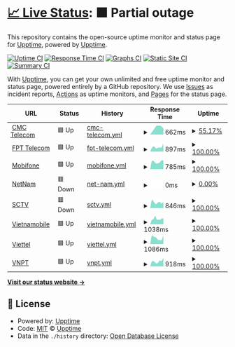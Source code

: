 # [📈 Live Status](https://upptime.github.io/upptime): <!--live status--> **🟧 Partial outage**

This repository contains the open-source uptime monitor and status page for [Upptime](https://upptime.js.org), powered by [Upptime](https://github.com/upptime/upptime).

[![Uptime CI](https://github.com/ilumitr/vn-isp-monitoring/workflows/Uptime%20CI/badge.svg)](https://github.com/ilumitr/vn-isp-monitoring/actions?query=workflow%3A%22Uptime+CI%22)
[![Response Time CI](https://github.com/ilumitr/vn-isp-monitoring/workflows/Response%20Time%20CI/badge.svg)](https://github.com/ilumitr/vn-isp-monitoring/actions?query=workflow%3A%22Response+Time+CI%22)
[![Graphs CI](https://github.com/ilumitr/vn-isp-monitoring/workflows/Graphs%20CI/badge.svg)](https://github.com/ilumitr/vn-isp-monitoring/actions?query=workflow%3A%22Graphs+CI%22)
[![Static Site CI](https://github.com/ilumitr/vn-isp-monitoring/workflows/Static%20Site%20CI/badge.svg)](https://github.com/ilumitr/vn-isp-monitoring/actions?query=workflow%3A%22Static+Site+CI%22)
[![Summary CI](https://github.com/ilumitr/vn-isp-monitoring/workflows/Summary%20CI/badge.svg)](https://github.com/ilumitr/vn-isp-monitoring/actions?query=workflow%3A%22Summary+CI%22)

With [Upptime](https://upptime.js.org), you can get your own unlimited and free uptime monitor and status page, powered entirely by a GitHub repository. We use [Issues](https://github.com/upptime/upptime/issues) as incident reports, [Actions](https://github.com/ilumitr/vn-isp-monitoring/actions) as uptime monitors, and [Pages](https://upptime.github.io/upptime) for the status page.

<!--start: status pages-->
<!-- This summary is generated by Upptime (https://github.com/upptime/upptime) -->
<!-- Do not edit this manually, your changes will be overwritten -->
<!-- prettier-ignore -->
| URL | Status | History | Response Time | Uptime |
| --- | ------ | ------- | ------------- | ------ |
| <img alt="" src="https://icons.duckduckgo.com/ip3/hcmspeedtest.cmctelecom.vn.ico" height="13"> [CMC Telecom](http://hcmspeedtest.cmctelecom.vn:8080) | 🟩 Up | [cmc-telecom.yml](https://github.com/ilumitr/vn-isp-monitoring/commits/HEAD/history/cmc-telecom.yml) | <details><summary><img alt="Response time graph" src="./graphs/cmc-telecom/response-time-week.png" height="20"> 662ms</summary><br><a href="https://ilumitr.github.io/vn-isp-monitoring/history/cmc-telecom"><img alt="Response time 647" src="https://img.shields.io/endpoint?url=https%3A%2F%2Fraw.githubusercontent.com%2Filumitr%2Fvn-isp-monitoring%2FHEAD%2Fapi%2Fcmc-telecom%2Fresponse-time.json"></a><br><a href="https://ilumitr.github.io/vn-isp-monitoring/history/cmc-telecom"><img alt="24-hour response time 750" src="https://img.shields.io/endpoint?url=https%3A%2F%2Fraw.githubusercontent.com%2Filumitr%2Fvn-isp-monitoring%2FHEAD%2Fapi%2Fcmc-telecom%2Fresponse-time-day.json"></a><br><a href="https://ilumitr.github.io/vn-isp-monitoring/history/cmc-telecom"><img alt="7-day response time 662" src="https://img.shields.io/endpoint?url=https%3A%2F%2Fraw.githubusercontent.com%2Filumitr%2Fvn-isp-monitoring%2FHEAD%2Fapi%2Fcmc-telecom%2Fresponse-time-week.json"></a><br><a href="https://ilumitr.github.io/vn-isp-monitoring/history/cmc-telecom"><img alt="30-day response time 662" src="https://img.shields.io/endpoint?url=https%3A%2F%2Fraw.githubusercontent.com%2Filumitr%2Fvn-isp-monitoring%2FHEAD%2Fapi%2Fcmc-telecom%2Fresponse-time-month.json"></a><br><a href="https://ilumitr.github.io/vn-isp-monitoring/history/cmc-telecom"><img alt="1-year response time 645" src="https://img.shields.io/endpoint?url=https%3A%2F%2Fraw.githubusercontent.com%2Filumitr%2Fvn-isp-monitoring%2FHEAD%2Fapi%2Fcmc-telecom%2Fresponse-time-year.json"></a></details> | <details><summary><a href="https://ilumitr.github.io/vn-isp-monitoring/history/cmc-telecom">55.17%</a></summary><a href="https://ilumitr.github.io/vn-isp-monitoring/history/cmc-telecom"><img alt="All-time uptime 92.09%" src="https://img.shields.io/endpoint?url=https%3A%2F%2Fraw.githubusercontent.com%2Filumitr%2Fvn-isp-monitoring%2FHEAD%2Fapi%2Fcmc-telecom%2Fuptime.json"></a><br><a href="https://ilumitr.github.io/vn-isp-monitoring/history/cmc-telecom"><img alt="24-hour uptime 100.00%" src="https://img.shields.io/endpoint?url=https%3A%2F%2Fraw.githubusercontent.com%2Filumitr%2Fvn-isp-monitoring%2FHEAD%2Fapi%2Fcmc-telecom%2Fuptime-day.json"></a><br><a href="https://ilumitr.github.io/vn-isp-monitoring/history/cmc-telecom"><img alt="7-day uptime 55.17%" src="https://img.shields.io/endpoint?url=https%3A%2F%2Fraw.githubusercontent.com%2Filumitr%2Fvn-isp-monitoring%2FHEAD%2Fapi%2Fcmc-telecom%2Fuptime-week.json"></a><br><a href="https://ilumitr.github.io/vn-isp-monitoring/history/cmc-telecom"><img alt="30-day uptime 10.79%" src="https://img.shields.io/endpoint?url=https%3A%2F%2Fraw.githubusercontent.com%2Filumitr%2Fvn-isp-monitoring%2FHEAD%2Fapi%2Fcmc-telecom%2Fuptime-month.json"></a><br><a href="https://ilumitr.github.io/vn-isp-monitoring/history/cmc-telecom"><img alt="1-year uptime 89.81%" src="https://img.shields.io/endpoint?url=https%3A%2F%2Fraw.githubusercontent.com%2Filumitr%2Fvn-isp-monitoring%2FHEAD%2Fapi%2Fcmc-telecom%2Fuptime-year.json"></a></details>
| <img alt="" src="https://icons.duckduckgo.com/ip3/speedtest.fpt.vn.ico" height="13"> [FPT Telecom](http://speedtest.fpt.vn:8080) | 🟩 Up | [fpt-telecom.yml](https://github.com/ilumitr/vn-isp-monitoring/commits/HEAD/history/fpt-telecom.yml) | <details><summary><img alt="Response time graph" src="./graphs/fpt-telecom/response-time-week.png" height="20"> 897ms</summary><br><a href="https://ilumitr.github.io/vn-isp-monitoring/history/fpt-telecom"><img alt="Response time 793" src="https://img.shields.io/endpoint?url=https%3A%2F%2Fraw.githubusercontent.com%2Filumitr%2Fvn-isp-monitoring%2FHEAD%2Fapi%2Ffpt-telecom%2Fresponse-time.json"></a><br><a href="https://ilumitr.github.io/vn-isp-monitoring/history/fpt-telecom"><img alt="24-hour response time 1199" src="https://img.shields.io/endpoint?url=https%3A%2F%2Fraw.githubusercontent.com%2Filumitr%2Fvn-isp-monitoring%2FHEAD%2Fapi%2Ffpt-telecom%2Fresponse-time-day.json"></a><br><a href="https://ilumitr.github.io/vn-isp-monitoring/history/fpt-telecom"><img alt="7-day response time 897" src="https://img.shields.io/endpoint?url=https%3A%2F%2Fraw.githubusercontent.com%2Filumitr%2Fvn-isp-monitoring%2FHEAD%2Fapi%2Ffpt-telecom%2Fresponse-time-week.json"></a><br><a href="https://ilumitr.github.io/vn-isp-monitoring/history/fpt-telecom"><img alt="30-day response time 754" src="https://img.shields.io/endpoint?url=https%3A%2F%2Fraw.githubusercontent.com%2Filumitr%2Fvn-isp-monitoring%2FHEAD%2Fapi%2Ffpt-telecom%2Fresponse-time-month.json"></a><br><a href="https://ilumitr.github.io/vn-isp-monitoring/history/fpt-telecom"><img alt="1-year response time 805" src="https://img.shields.io/endpoint?url=https%3A%2F%2Fraw.githubusercontent.com%2Filumitr%2Fvn-isp-monitoring%2FHEAD%2Fapi%2Ffpt-telecom%2Fresponse-time-year.json"></a></details> | <details><summary><a href="https://ilumitr.github.io/vn-isp-monitoring/history/fpt-telecom">100.00%</a></summary><a href="https://ilumitr.github.io/vn-isp-monitoring/history/fpt-telecom"><img alt="All-time uptime 99.98%" src="https://img.shields.io/endpoint?url=https%3A%2F%2Fraw.githubusercontent.com%2Filumitr%2Fvn-isp-monitoring%2FHEAD%2Fapi%2Ffpt-telecom%2Fuptime.json"></a><br><a href="https://ilumitr.github.io/vn-isp-monitoring/history/fpt-telecom"><img alt="24-hour uptime 100.00%" src="https://img.shields.io/endpoint?url=https%3A%2F%2Fraw.githubusercontent.com%2Filumitr%2Fvn-isp-monitoring%2FHEAD%2Fapi%2Ffpt-telecom%2Fuptime-day.json"></a><br><a href="https://ilumitr.github.io/vn-isp-monitoring/history/fpt-telecom"><img alt="7-day uptime 100.00%" src="https://img.shields.io/endpoint?url=https%3A%2F%2Fraw.githubusercontent.com%2Filumitr%2Fvn-isp-monitoring%2FHEAD%2Fapi%2Ffpt-telecom%2Fuptime-week.json"></a><br><a href="https://ilumitr.github.io/vn-isp-monitoring/history/fpt-telecom"><img alt="30-day uptime 100.00%" src="https://img.shields.io/endpoint?url=https%3A%2F%2Fraw.githubusercontent.com%2Filumitr%2Fvn-isp-monitoring%2FHEAD%2Fapi%2Ffpt-telecom%2Fuptime-month.json"></a><br><a href="https://ilumitr.github.io/vn-isp-monitoring/history/fpt-telecom"><img alt="1-year uptime 99.97%" src="https://img.shields.io/endpoint?url=https%3A%2F%2Fraw.githubusercontent.com%2Filumitr%2Fvn-isp-monitoring%2FHEAD%2Fapi%2Ffpt-telecom%2Fuptime-year.json"></a></details>
| <img alt="" src="https://icons.duckduckgo.com/ip3/sp1.mobifone.vn.ico" height="13"> [Mobifone](http://sp1.mobifone.vn:8080) | 🟩 Up | [mobifone.yml](https://github.com/ilumitr/vn-isp-monitoring/commits/HEAD/history/mobifone.yml) | <details><summary><img alt="Response time graph" src="./graphs/mobifone/response-time-week.png" height="20"> 785ms</summary><br><a href="https://ilumitr.github.io/vn-isp-monitoring/history/mobifone"><img alt="Response time 817" src="https://img.shields.io/endpoint?url=https%3A%2F%2Fraw.githubusercontent.com%2Filumitr%2Fvn-isp-monitoring%2FHEAD%2Fapi%2Fmobifone%2Fresponse-time.json"></a><br><a href="https://ilumitr.github.io/vn-isp-monitoring/history/mobifone"><img alt="24-hour response time 649" src="https://img.shields.io/endpoint?url=https%3A%2F%2Fraw.githubusercontent.com%2Filumitr%2Fvn-isp-monitoring%2FHEAD%2Fapi%2Fmobifone%2Fresponse-time-day.json"></a><br><a href="https://ilumitr.github.io/vn-isp-monitoring/history/mobifone"><img alt="7-day response time 785" src="https://img.shields.io/endpoint?url=https%3A%2F%2Fraw.githubusercontent.com%2Filumitr%2Fvn-isp-monitoring%2FHEAD%2Fapi%2Fmobifone%2Fresponse-time-week.json"></a><br><a href="https://ilumitr.github.io/vn-isp-monitoring/history/mobifone"><img alt="30-day response time 836" src="https://img.shields.io/endpoint?url=https%3A%2F%2Fraw.githubusercontent.com%2Filumitr%2Fvn-isp-monitoring%2FHEAD%2Fapi%2Fmobifone%2Fresponse-time-month.json"></a><br><a href="https://ilumitr.github.io/vn-isp-monitoring/history/mobifone"><img alt="1-year response time 853" src="https://img.shields.io/endpoint?url=https%3A%2F%2Fraw.githubusercontent.com%2Filumitr%2Fvn-isp-monitoring%2FHEAD%2Fapi%2Fmobifone%2Fresponse-time-year.json"></a></details> | <details><summary><a href="https://ilumitr.github.io/vn-isp-monitoring/history/mobifone">100.00%</a></summary><a href="https://ilumitr.github.io/vn-isp-monitoring/history/mobifone"><img alt="All-time uptime 99.97%" src="https://img.shields.io/endpoint?url=https%3A%2F%2Fraw.githubusercontent.com%2Filumitr%2Fvn-isp-monitoring%2FHEAD%2Fapi%2Fmobifone%2Fuptime.json"></a><br><a href="https://ilumitr.github.io/vn-isp-monitoring/history/mobifone"><img alt="24-hour uptime 100.00%" src="https://img.shields.io/endpoint?url=https%3A%2F%2Fraw.githubusercontent.com%2Filumitr%2Fvn-isp-monitoring%2FHEAD%2Fapi%2Fmobifone%2Fuptime-day.json"></a><br><a href="https://ilumitr.github.io/vn-isp-monitoring/history/mobifone"><img alt="7-day uptime 100.00%" src="https://img.shields.io/endpoint?url=https%3A%2F%2Fraw.githubusercontent.com%2Filumitr%2Fvn-isp-monitoring%2FHEAD%2Fapi%2Fmobifone%2Fuptime-week.json"></a><br><a href="https://ilumitr.github.io/vn-isp-monitoring/history/mobifone"><img alt="30-day uptime 100.00%" src="https://img.shields.io/endpoint?url=https%3A%2F%2Fraw.githubusercontent.com%2Filumitr%2Fvn-isp-monitoring%2FHEAD%2Fapi%2Fmobifone%2Fuptime-month.json"></a><br><a href="https://ilumitr.github.io/vn-isp-monitoring/history/mobifone"><img alt="1-year uptime 100.00%" src="https://img.shields.io/endpoint?url=https%3A%2F%2Fraw.githubusercontent.com%2Filumitr%2Fvn-isp-monitoring%2FHEAD%2Fapi%2Fmobifone%2Fuptime-year.json"></a></details>
| <img alt="" src="https://icons.duckduckgo.com/ip3/speedtest4.hcmc.netnam.vn.ico" height="13"> [NetNam](http://speedtest4.hcmc.netnam.vn:8080) | 🟥 Down | [net-nam.yml](https://github.com/ilumitr/vn-isp-monitoring/commits/HEAD/history/net-nam.yml) | <details><summary><img alt="Response time graph" src="./graphs/net-nam/response-time-week.png" height="20"> 0ms</summary><br><a href="https://ilumitr.github.io/vn-isp-monitoring/history/net-nam"><img alt="Response time 1158" src="https://img.shields.io/endpoint?url=https%3A%2F%2Fraw.githubusercontent.com%2Filumitr%2Fvn-isp-monitoring%2FHEAD%2Fapi%2Fnet-nam%2Fresponse-time.json"></a><br><a href="https://ilumitr.github.io/vn-isp-monitoring/history/net-nam"><img alt="24-hour response time 0" src="https://img.shields.io/endpoint?url=https%3A%2F%2Fraw.githubusercontent.com%2Filumitr%2Fvn-isp-monitoring%2FHEAD%2Fapi%2Fnet-nam%2Fresponse-time-day.json"></a><br><a href="https://ilumitr.github.io/vn-isp-monitoring/history/net-nam"><img alt="7-day response time 0" src="https://img.shields.io/endpoint?url=https%3A%2F%2Fraw.githubusercontent.com%2Filumitr%2Fvn-isp-monitoring%2FHEAD%2Fapi%2Fnet-nam%2Fresponse-time-week.json"></a><br><a href="https://ilumitr.github.io/vn-isp-monitoring/history/net-nam"><img alt="30-day response time 0" src="https://img.shields.io/endpoint?url=https%3A%2F%2Fraw.githubusercontent.com%2Filumitr%2Fvn-isp-monitoring%2FHEAD%2Fapi%2Fnet-nam%2Fresponse-time-month.json"></a><br><a href="https://ilumitr.github.io/vn-isp-monitoring/history/net-nam"><img alt="1-year response time 1102" src="https://img.shields.io/endpoint?url=https%3A%2F%2Fraw.githubusercontent.com%2Filumitr%2Fvn-isp-monitoring%2FHEAD%2Fapi%2Fnet-nam%2Fresponse-time-year.json"></a></details> | <details><summary><a href="https://ilumitr.github.io/vn-isp-monitoring/history/net-nam">0.00%</a></summary><a href="https://ilumitr.github.io/vn-isp-monitoring/history/net-nam"><img alt="All-time uptime 86.01%" src="https://img.shields.io/endpoint?url=https%3A%2F%2Fraw.githubusercontent.com%2Filumitr%2Fvn-isp-monitoring%2FHEAD%2Fapi%2Fnet-nam%2Fuptime.json"></a><br><a href="https://ilumitr.github.io/vn-isp-monitoring/history/net-nam"><img alt="24-hour uptime 0.00%" src="https://img.shields.io/endpoint?url=https%3A%2F%2Fraw.githubusercontent.com%2Filumitr%2Fvn-isp-monitoring%2FHEAD%2Fapi%2Fnet-nam%2Fuptime-day.json"></a><br><a href="https://ilumitr.github.io/vn-isp-monitoring/history/net-nam"><img alt="7-day uptime 0.00%" src="https://img.shields.io/endpoint?url=https%3A%2F%2Fraw.githubusercontent.com%2Filumitr%2Fvn-isp-monitoring%2FHEAD%2Fapi%2Fnet-nam%2Fuptime-week.json"></a><br><a href="https://ilumitr.github.io/vn-isp-monitoring/history/net-nam"><img alt="30-day uptime 0.00%" src="https://img.shields.io/endpoint?url=https%3A%2F%2Fraw.githubusercontent.com%2Filumitr%2Fvn-isp-monitoring%2FHEAD%2Fapi%2Fnet-nam%2Fuptime-month.json"></a><br><a href="https://ilumitr.github.io/vn-isp-monitoring/history/net-nam"><img alt="1-year uptime 81.98%" src="https://img.shields.io/endpoint?url=https%3A%2F%2Fraw.githubusercontent.com%2Filumitr%2Fvn-isp-monitoring%2FHEAD%2Fapi%2Fnet-nam%2Fuptime-year.json"></a></details>
| <img alt="" src="https://icons.duckduckgo.com/ip3/hcm-speedtest01.sctv.com.vn.ico" height="13"> [SCTV](http://hcm-speedtest01.sctv.com.vn:8080) | 🟥 Down | [sctv.yml](https://github.com/ilumitr/vn-isp-monitoring/commits/HEAD/history/sctv.yml) | <details><summary><img alt="Response time graph" src="./graphs/sctv/response-time-week.png" height="20"> 846ms</summary><br><a href="https://ilumitr.github.io/vn-isp-monitoring/history/sctv"><img alt="Response time 945" src="https://img.shields.io/endpoint?url=https%3A%2F%2Fraw.githubusercontent.com%2Filumitr%2Fvn-isp-monitoring%2FHEAD%2Fapi%2Fsctv%2Fresponse-time.json"></a><br><a href="https://ilumitr.github.io/vn-isp-monitoring/history/sctv"><img alt="24-hour response time 846" src="https://img.shields.io/endpoint?url=https%3A%2F%2Fraw.githubusercontent.com%2Filumitr%2Fvn-isp-monitoring%2FHEAD%2Fapi%2Fsctv%2Fresponse-time-day.json"></a><br><a href="https://ilumitr.github.io/vn-isp-monitoring/history/sctv"><img alt="7-day response time 846" src="https://img.shields.io/endpoint?url=https%3A%2F%2Fraw.githubusercontent.com%2Filumitr%2Fvn-isp-monitoring%2FHEAD%2Fapi%2Fsctv%2Fresponse-time-week.json"></a><br><a href="https://ilumitr.github.io/vn-isp-monitoring/history/sctv"><img alt="30-day response time 925" src="https://img.shields.io/endpoint?url=https%3A%2F%2Fraw.githubusercontent.com%2Filumitr%2Fvn-isp-monitoring%2FHEAD%2Fapi%2Fsctv%2Fresponse-time-month.json"></a><br><a href="https://ilumitr.github.io/vn-isp-monitoring/history/sctv"><img alt="1-year response time 958" src="https://img.shields.io/endpoint?url=https%3A%2F%2Fraw.githubusercontent.com%2Filumitr%2Fvn-isp-monitoring%2FHEAD%2Fapi%2Fsctv%2Fresponse-time-year.json"></a></details> | <details><summary><a href="https://ilumitr.github.io/vn-isp-monitoring/history/sctv">100.00%</a></summary><a href="https://ilumitr.github.io/vn-isp-monitoring/history/sctv"><img alt="All-time uptime 99.99%" src="https://img.shields.io/endpoint?url=https%3A%2F%2Fraw.githubusercontent.com%2Filumitr%2Fvn-isp-monitoring%2FHEAD%2Fapi%2Fsctv%2Fuptime.json"></a><br><a href="https://ilumitr.github.io/vn-isp-monitoring/history/sctv"><img alt="24-hour uptime 99.99%" src="https://img.shields.io/endpoint?url=https%3A%2F%2Fraw.githubusercontent.com%2Filumitr%2Fvn-isp-monitoring%2FHEAD%2Fapi%2Fsctv%2Fuptime-day.json"></a><br><a href="https://ilumitr.github.io/vn-isp-monitoring/history/sctv"><img alt="7-day uptime 100.00%" src="https://img.shields.io/endpoint?url=https%3A%2F%2Fraw.githubusercontent.com%2Filumitr%2Fvn-isp-monitoring%2FHEAD%2Fapi%2Fsctv%2Fuptime-week.json"></a><br><a href="https://ilumitr.github.io/vn-isp-monitoring/history/sctv"><img alt="30-day uptime 100.00%" src="https://img.shields.io/endpoint?url=https%3A%2F%2Fraw.githubusercontent.com%2Filumitr%2Fvn-isp-monitoring%2FHEAD%2Fapi%2Fsctv%2Fuptime-month.json"></a><br><a href="https://ilumitr.github.io/vn-isp-monitoring/history/sctv"><img alt="1-year uptime 100.00%" src="https://img.shields.io/endpoint?url=https%3A%2F%2Fraw.githubusercontent.com%2Filumitr%2Fvn-isp-monitoring%2FHEAD%2Fapi%2Fsctv%2Fuptime-year.json"></a></details>
| <img alt="" src="https://icons.duckduckgo.com/ip3/vnmhcmspt1.vietnamobile.com.vn.ico" height="13"> [Vietnamobile](http://vnmhcmspt1.vietnamobile.com.vn:8080) | 🟩 Up | [vietnamobile.yml](https://github.com/ilumitr/vn-isp-monitoring/commits/HEAD/history/vietnamobile.yml) | <details><summary><img alt="Response time graph" src="./graphs/vietnamobile/response-time-week.png" height="20"> 1038ms</summary><br><a href="https://ilumitr.github.io/vn-isp-monitoring/history/vietnamobile"><img alt="Response time 983" src="https://img.shields.io/endpoint?url=https%3A%2F%2Fraw.githubusercontent.com%2Filumitr%2Fvn-isp-monitoring%2FHEAD%2Fapi%2Fvietnamobile%2Fresponse-time.json"></a><br><a href="https://ilumitr.github.io/vn-isp-monitoring/history/vietnamobile"><img alt="24-hour response time 1263" src="https://img.shields.io/endpoint?url=https%3A%2F%2Fraw.githubusercontent.com%2Filumitr%2Fvn-isp-monitoring%2FHEAD%2Fapi%2Fvietnamobile%2Fresponse-time-day.json"></a><br><a href="https://ilumitr.github.io/vn-isp-monitoring/history/vietnamobile"><img alt="7-day response time 1038" src="https://img.shields.io/endpoint?url=https%3A%2F%2Fraw.githubusercontent.com%2Filumitr%2Fvn-isp-monitoring%2FHEAD%2Fapi%2Fvietnamobile%2Fresponse-time-week.json"></a><br><a href="https://ilumitr.github.io/vn-isp-monitoring/history/vietnamobile"><img alt="30-day response time 1143" src="https://img.shields.io/endpoint?url=https%3A%2F%2Fraw.githubusercontent.com%2Filumitr%2Fvn-isp-monitoring%2FHEAD%2Fapi%2Fvietnamobile%2Fresponse-time-month.json"></a><br><a href="https://ilumitr.github.io/vn-isp-monitoring/history/vietnamobile"><img alt="1-year response time 955" src="https://img.shields.io/endpoint?url=https%3A%2F%2Fraw.githubusercontent.com%2Filumitr%2Fvn-isp-monitoring%2FHEAD%2Fapi%2Fvietnamobile%2Fresponse-time-year.json"></a></details> | <details><summary><a href="https://ilumitr.github.io/vn-isp-monitoring/history/vietnamobile">100.00%</a></summary><a href="https://ilumitr.github.io/vn-isp-monitoring/history/vietnamobile"><img alt="All-time uptime 97.53%" src="https://img.shields.io/endpoint?url=https%3A%2F%2Fraw.githubusercontent.com%2Filumitr%2Fvn-isp-monitoring%2FHEAD%2Fapi%2Fvietnamobile%2Fuptime.json"></a><br><a href="https://ilumitr.github.io/vn-isp-monitoring/history/vietnamobile"><img alt="24-hour uptime 100.00%" src="https://img.shields.io/endpoint?url=https%3A%2F%2Fraw.githubusercontent.com%2Filumitr%2Fvn-isp-monitoring%2FHEAD%2Fapi%2Fvietnamobile%2Fuptime-day.json"></a><br><a href="https://ilumitr.github.io/vn-isp-monitoring/history/vietnamobile"><img alt="7-day uptime 100.00%" src="https://img.shields.io/endpoint?url=https%3A%2F%2Fraw.githubusercontent.com%2Filumitr%2Fvn-isp-monitoring%2FHEAD%2Fapi%2Fvietnamobile%2Fuptime-week.json"></a><br><a href="https://ilumitr.github.io/vn-isp-monitoring/history/vietnamobile"><img alt="30-day uptime 100.00%" src="https://img.shields.io/endpoint?url=https%3A%2F%2Fraw.githubusercontent.com%2Filumitr%2Fvn-isp-monitoring%2FHEAD%2Fapi%2Fvietnamobile%2Fuptime-month.json"></a><br><a href="https://ilumitr.github.io/vn-isp-monitoring/history/vietnamobile"><img alt="1-year uptime 99.22%" src="https://img.shields.io/endpoint?url=https%3A%2F%2Fraw.githubusercontent.com%2Filumitr%2Fvn-isp-monitoring%2FHEAD%2Fapi%2Fvietnamobile%2Fuptime-year.json"></a></details>
| <img alt="" src="https://icons.duckduckgo.com/ip3/speedtestkv3b.viettel.vn.ico" height="13"> [Viettel](http://speedtestkv3b.viettel.vn:8080) | 🟩 Up | [viettel.yml](https://github.com/ilumitr/vn-isp-monitoring/commits/HEAD/history/viettel.yml) | <details><summary><img alt="Response time graph" src="./graphs/viettel/response-time-week.png" height="20"> 1086ms</summary><br><a href="https://ilumitr.github.io/vn-isp-monitoring/history/viettel"><img alt="Response time 1455" src="https://img.shields.io/endpoint?url=https%3A%2F%2Fraw.githubusercontent.com%2Filumitr%2Fvn-isp-monitoring%2FHEAD%2Fapi%2Fviettel%2Fresponse-time.json"></a><br><a href="https://ilumitr.github.io/vn-isp-monitoring/history/viettel"><img alt="24-hour response time 576" src="https://img.shields.io/endpoint?url=https%3A%2F%2Fraw.githubusercontent.com%2Filumitr%2Fvn-isp-monitoring%2FHEAD%2Fapi%2Fviettel%2Fresponse-time-day.json"></a><br><a href="https://ilumitr.github.io/vn-isp-monitoring/history/viettel"><img alt="7-day response time 1086" src="https://img.shields.io/endpoint?url=https%3A%2F%2Fraw.githubusercontent.com%2Filumitr%2Fvn-isp-monitoring%2FHEAD%2Fapi%2Fviettel%2Fresponse-time-week.json"></a><br><a href="https://ilumitr.github.io/vn-isp-monitoring/history/viettel"><img alt="30-day response time 960" src="https://img.shields.io/endpoint?url=https%3A%2F%2Fraw.githubusercontent.com%2Filumitr%2Fvn-isp-monitoring%2FHEAD%2Fapi%2Fviettel%2Fresponse-time-month.json"></a><br><a href="https://ilumitr.github.io/vn-isp-monitoring/history/viettel"><img alt="1-year response time 1072" src="https://img.shields.io/endpoint?url=https%3A%2F%2Fraw.githubusercontent.com%2Filumitr%2Fvn-isp-monitoring%2FHEAD%2Fapi%2Fviettel%2Fresponse-time-year.json"></a></details> | <details><summary><a href="https://ilumitr.github.io/vn-isp-monitoring/history/viettel">100.00%</a></summary><a href="https://ilumitr.github.io/vn-isp-monitoring/history/viettel"><img alt="All-time uptime 99.99%" src="https://img.shields.io/endpoint?url=https%3A%2F%2Fraw.githubusercontent.com%2Filumitr%2Fvn-isp-monitoring%2FHEAD%2Fapi%2Fviettel%2Fuptime.json"></a><br><a href="https://ilumitr.github.io/vn-isp-monitoring/history/viettel"><img alt="24-hour uptime 100.00%" src="https://img.shields.io/endpoint?url=https%3A%2F%2Fraw.githubusercontent.com%2Filumitr%2Fvn-isp-monitoring%2FHEAD%2Fapi%2Fviettel%2Fuptime-day.json"></a><br><a href="https://ilumitr.github.io/vn-isp-monitoring/history/viettel"><img alt="7-day uptime 100.00%" src="https://img.shields.io/endpoint?url=https%3A%2F%2Fraw.githubusercontent.com%2Filumitr%2Fvn-isp-monitoring%2FHEAD%2Fapi%2Fviettel%2Fuptime-week.json"></a><br><a href="https://ilumitr.github.io/vn-isp-monitoring/history/viettel"><img alt="30-day uptime 100.00%" src="https://img.shields.io/endpoint?url=https%3A%2F%2Fraw.githubusercontent.com%2Filumitr%2Fvn-isp-monitoring%2FHEAD%2Fapi%2Fviettel%2Fuptime-month.json"></a><br><a href="https://ilumitr.github.io/vn-isp-monitoring/history/viettel"><img alt="1-year uptime 99.98%" src="https://img.shields.io/endpoint?url=https%3A%2F%2Fraw.githubusercontent.com%2Filumitr%2Fvn-isp-monitoring%2FHEAD%2Fapi%2Fviettel%2Fuptime-year.json"></a></details>
| <img alt="" src="https://icons.duckduckgo.com/ip3/speedtest3.vtn.com.vn.ico" height="13"> [VNPT](http://speedtest3.vtn.com.vn:8080) | 🟩 Up | [vnpt.yml](https://github.com/ilumitr/vn-isp-monitoring/commits/HEAD/history/vnpt.yml) | <details><summary><img alt="Response time graph" src="./graphs/vnpt/response-time-week.png" height="20"> 918ms</summary><br><a href="https://ilumitr.github.io/vn-isp-monitoring/history/vnpt"><img alt="Response time 962" src="https://img.shields.io/endpoint?url=https%3A%2F%2Fraw.githubusercontent.com%2Filumitr%2Fvn-isp-monitoring%2FHEAD%2Fapi%2Fvnpt%2Fresponse-time.json"></a><br><a href="https://ilumitr.github.io/vn-isp-monitoring/history/vnpt"><img alt="24-hour response time 854" src="https://img.shields.io/endpoint?url=https%3A%2F%2Fraw.githubusercontent.com%2Filumitr%2Fvn-isp-monitoring%2FHEAD%2Fapi%2Fvnpt%2Fresponse-time-day.json"></a><br><a href="https://ilumitr.github.io/vn-isp-monitoring/history/vnpt"><img alt="7-day response time 918" src="https://img.shields.io/endpoint?url=https%3A%2F%2Fraw.githubusercontent.com%2Filumitr%2Fvn-isp-monitoring%2FHEAD%2Fapi%2Fvnpt%2Fresponse-time-week.json"></a><br><a href="https://ilumitr.github.io/vn-isp-monitoring/history/vnpt"><img alt="30-day response time 1012" src="https://img.shields.io/endpoint?url=https%3A%2F%2Fraw.githubusercontent.com%2Filumitr%2Fvn-isp-monitoring%2FHEAD%2Fapi%2Fvnpt%2Fresponse-time-month.json"></a><br><a href="https://ilumitr.github.io/vn-isp-monitoring/history/vnpt"><img alt="1-year response time 995" src="https://img.shields.io/endpoint?url=https%3A%2F%2Fraw.githubusercontent.com%2Filumitr%2Fvn-isp-monitoring%2FHEAD%2Fapi%2Fvnpt%2Fresponse-time-year.json"></a></details> | <details><summary><a href="https://ilumitr.github.io/vn-isp-monitoring/history/vnpt">100.00%</a></summary><a href="https://ilumitr.github.io/vn-isp-monitoring/history/vnpt"><img alt="All-time uptime 99.96%" src="https://img.shields.io/endpoint?url=https%3A%2F%2Fraw.githubusercontent.com%2Filumitr%2Fvn-isp-monitoring%2FHEAD%2Fapi%2Fvnpt%2Fuptime.json"></a><br><a href="https://ilumitr.github.io/vn-isp-monitoring/history/vnpt"><img alt="24-hour uptime 100.00%" src="https://img.shields.io/endpoint?url=https%3A%2F%2Fraw.githubusercontent.com%2Filumitr%2Fvn-isp-monitoring%2FHEAD%2Fapi%2Fvnpt%2Fuptime-day.json"></a><br><a href="https://ilumitr.github.io/vn-isp-monitoring/history/vnpt"><img alt="7-day uptime 100.00%" src="https://img.shields.io/endpoint?url=https%3A%2F%2Fraw.githubusercontent.com%2Filumitr%2Fvn-isp-monitoring%2FHEAD%2Fapi%2Fvnpt%2Fuptime-week.json"></a><br><a href="https://ilumitr.github.io/vn-isp-monitoring/history/vnpt"><img alt="30-day uptime 100.00%" src="https://img.shields.io/endpoint?url=https%3A%2F%2Fraw.githubusercontent.com%2Filumitr%2Fvn-isp-monitoring%2FHEAD%2Fapi%2Fvnpt%2Fuptime-month.json"></a><br><a href="https://ilumitr.github.io/vn-isp-monitoring/history/vnpt"><img alt="1-year uptime 99.96%" src="https://img.shields.io/endpoint?url=https%3A%2F%2Fraw.githubusercontent.com%2Filumitr%2Fvn-isp-monitoring%2FHEAD%2Fapi%2Fvnpt%2Fuptime-year.json"></a></details>

<!--end: status pages-->

[**Visit our status website →**](https://upptime.github.io/upptime)

## 📄 License

- Powered by: [Upptime](https://github.com/upptime/upptime)
- Code: [MIT](./LICENSE) © [Upptime](https://upptime.js.org)
- Data in the `./history` directory: [Open Database License](https://opendatacommons.org/licenses/odbl/1-0/)
